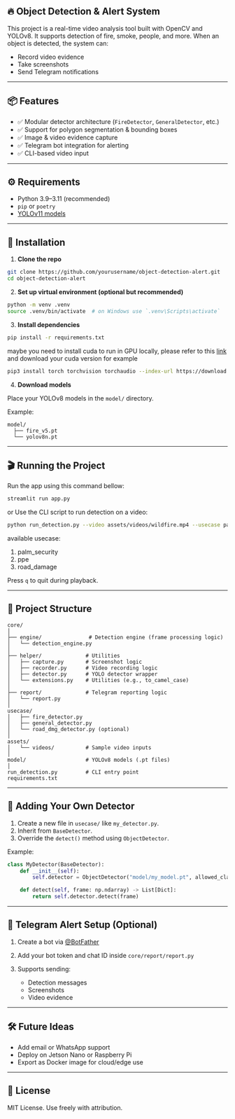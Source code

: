 ## 🔥 Object Detection & Alert System

This project is a real-time video analysis tool built with OpenCV and YOLOv8. It supports detection of fire, smoke, people, and more. When an object is detected, the system can:

* Record video evidence
* Take screenshots
* Send Telegram notifications

---

## 📦 Features

* ✅ Modular detector architecture (`FireDetector`, `GeneralDetector`, etc.)
* ✅ Support for polygon segmentation & bounding boxes
* ✅ Image & video evidence capture
* ✅ Telegram bot integration for alerting
* ✅ CLI-based video input

---

## ⚙️ Requirements

* Python 3.9–3.11 (recommended)
* `pip` or `poetry`
* [YOLOv11 models](https://github.com/ultralytics/ultralytics)

---

## 🚀 Installation

1. **Clone the repo**

```bash
git clone https://github.com/yourusername/object-detection-alert.git
cd object-detection-alert
```

2. **Set up virtual environment (optional but recommended)**

```bash
python -m venv .venv
source .venv/bin/activate  # on Windows use `.venv\Scripts\activate`
```

3. **Install dependencies**

```bash
pip install -r requirements.txt
```

maybe you need to install cuda to run in GPU locally, please refer to this [link](https://pytorch.org/get-started/locally/) and download your cuda version for example
```bash
pip3 install torch torchvision torchaudio --index-url https://download.pytorch.org/whl/cu126
```

4. **Download models**

Place your YOLOv8 models in the `model/` directory.

Example:

```
model/
  ├── fire_v5.pt
  └── yolov8n.pt
```

---

## 🎬 Running the Project

Run the app using this command bellow:
```bash
streamlit run app.py
```

or Use the CLI script to run detection on a video:

```bash
python run_detection.py --video assets/videos/wildfire.mp4 --usecase palm_security
```

available usecase:
1. palm_security
2. ppe
3. road_damage

Press `q` to quit during playback.

---

## 📁 Project Structure

```
core/
│
├── engine/               # Detection engine (frame processing logic)
│   └── detection_engine.py
│
├── helper/              # Utilities
│   ├── capture.py       # Screenshot logic
│   ├── recorder.py      # Video recording logic
│   ├── detector.py      # YOLO detector wrapper
│   └── extensions.py    # Utilities (e.g., to_camel_case)
│
├── report/              # Telegram reporting logic
│   └── report.py
│
usecase/
│   ├── fire_detector.py
│   ├── general_detector.py
│   └── road_dmg_detector.py (optional)
│
assets/
│   └── videos/          # Sample video inputs
│
model/                   # YOLOv8 models (.pt files)
│
run_detection.py         # CLI entry point
requirements.txt
```

---

## 🧠 Adding Your Own Detector

1. Create a new file in `usecase/` like `my_detector.py`.
2. Inherit from `BaseDetector`.
3. Override the `detect()` method using `ObjectDetector`.

Example:

```python
class MyDetector(BaseDetector):
    def __init__(self):
        self.detector = ObjectDetector("model/my_model.pt", allowed_classes=[0, 1])

    def detect(self, frame: np.ndarray) -> List[Dict]:
        return self.detector.detect(frame)
```

---

## 📲 Telegram Alert Setup (Optional)

1. Create a bot via [@BotFather](https://t.me/BotFather)
2. Add your bot token and chat ID inside `core/report/report.py`
3. Supports sending:

   * Detection messages
   * Screenshots
   * Video evidence

---

## 🛠 Future Ideas

* Add email or WhatsApp support
* Deploy on Jetson Nano or Raspberry Pi
* Export as Docker image for cloud/edge use

---

## 📄 License

MIT License. Use freely with attribution.
